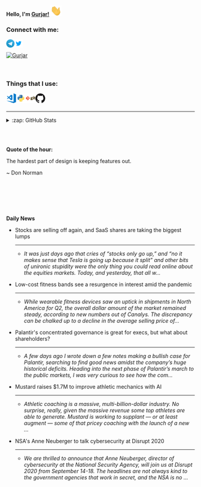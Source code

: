 #### Hello, I'm [Gurjar!](https://GurjarKing.github.io) <img src="https://raw.githubusercontent.com/ABSphreak/ABSphreak/master/gifs/Hi.gif" width="30px"></h2>


### Connect with me:

[<img align="left" alt="Gurjar | Telegram" width="22px" src="https://raw.githubusercontent.com/github/explore/80688e429a7d4ef2fca1e82350fe8e3517d3494d/topics/telegram/telegram.png" />][Telegram]
[<img align="left" alt="Gurjar | Twitter" width="22px" src="https://raw.githubusercontent.com/github/explore/80688e429a7d4ef2fca1e82350fe8e3517d3494d/topics/twitter/twitter.png" />][Twitter]
<br >
<br >
<a href="https://github.com/GurjarKing"><img src="https://komarev.com/ghpvc/?username=GurjarKing" alt="Gurjar" /></a> <br />
<br />
<br />
<!-- <br >

![](https://visitor-badge.glitch.me/badge?page_id=GurjarKing)

<br /> -->

### Things that I use:

[<img align="left" alt="Visual Studio Code" width="26px" src="https://raw.githubusercontent.com/github/explore/80688e429a7d4ef2fca1e82350fe8e3517d3494d/topics/visual-studio-code/visual-studio-code.png" />][VSCode]
[<img align="left" alt="Python" width="26px" src="https://raw.githubusercontent.com/github/explore/80688e429a7d4ef2fca1e82350fe8e3517d3494d/topics/python/python.png" />][Python]
[<img align="left" alt="Git" width="26px" src="https://raw.githubusercontent.com/github/explore/80688e429a7d4ef2fca1e82350fe8e3517d3494d/topics/git/git.png" />][Git]
[<img align="left" alt="GitHub" width="26px" src="https://raw.githubusercontent.com/github/explore/78df643247d429f6cc873026c0622819ad797942/topics/github/github.png" />][Github]

<br />
<br />

---
<details>
  <summary>:zap: GitHub Stats</summary>

<img align="left" alt="Gurjar's Github Stats" src="https://github-readme-stats.vercel.app/api?username=GurjarKing&show_icons=true&hide_border=true&count_private=true&include_all_commit=true&theme=algolia" />

</details>

<!-- ### 🔔 My latest tweet
<a href="https://twitter.com/Gurjar_King43" target="_blank">
	<img src="https://github.com/GurjarKing/GurjarKing/raw/master/tweet.png" width="70%" align="center" alt="Click to view on Twitter" title="My latest tweet, as an image"/>
</a> -->
<br>

<pre>

</pre>

**Quote of the hour:**

The hardest part of design is keeping features out.

~ Don Norman
<pre>

</pre>
<br>
<pre>


</pre>
<strong>Daily News</strong>
  
  - Stocks are selling off again, and SaaS shares are taking the biggest lumps
     <hr/>
     
      - *It was just days ago that cries of “stocks only go up,” and “no it makes sense that Tesla is going up because it split” and other bits of unironic stupidity were the only thing you could read online about the equities markets. Today, and yesterday, that all w…*
     
  - Low-cost fitness bands see a resurgence in interest amid the pandemic
      <hr/>
      
      - *While wearable fitness devices saw an uptick in shipments in North America for Q2, the overall dollar amount of the market remained steady, according to new numbers out of Canalys. The discrepancy can be chalked up to a decline in the average selling price of…*
      
  - Palantir's concentrated governance is great for execs, but what about shareholders?
      <hr/>
      
      - *A few days ago I wrote down a few notes making a bullish case for Palantir, searching to find good news amidst the company’s huge historical deficits. Heading into the next phase of Palantir’s march to the public markets, I was very curious to see how the com…*
      
  - Mustard raises $1.7M to improve athletic mechanics with AI
      <hr/>
      
      - *Athletic coaching is a massive, multi-billion-dollar industry. No surprise, really, given the massive revenue some top athletes are able to generate. Mustard is working to supplant — or at least augment — some of that pricey coaching with the launch of a new …*
       
  - NSA's Anne Neuberger to talk cybersecurity at Disrupt 2020
      <hr/>
       
       - *We are thrilled to announce that Anne Neuberger, director of cybersecurity at the National Security Agency, will join us at Disrupt 2020 from September 14-18. The headlines are not always kind to the government agencies that work in secret, and the NSA is no …*
      

<br />

[VSCode]: https://code.visualstudio.com/
[Python]: https://www.python.org/
[Git]: https://git-scm.com/
[Github]: https://github.com/
[Telegram]: https://t.me/Gurjar_King/
[Twitter]: https://twitter.com/Gurjar_King43/
